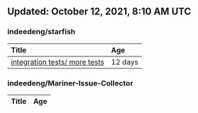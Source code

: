 ## Updated: October 12, 2021, 8:10 AM UTC


### indeedeng/starfish
|**Title**|**Age**|
|:----|:----|
|[integration tests/ more tests](https://github.com/indeedeng/starfish/issues/117)|12&nbsp;days|


### indeedeng/Mariner-Issue-Collector
|**Title**|**Age**|
|:----|:----|